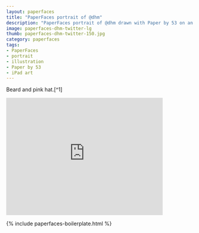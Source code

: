 ```yaml
---
layout: paperfaces
title: "PaperFaces portrait of @dhm"
description: "PaperFaces portrait of @dhm drawn with Paper by 53 on an iPad."
image: paperfaces-dhm-twitter-lg
thumb: paperfaces-dhm-twitter-150.jpg
category: paperfaces
tags: 
- PaperFaces
- portrait
- illustration
- Paper by 53
- iPad art
---
```


Beard and pink hat.[^1]

<iframe width="420" height="315" src="http://www.youtube.com/embed/8znOwv0XxcI" frameborder="0"> </iframe>

{% include paperfaces-boilerplate.html %}